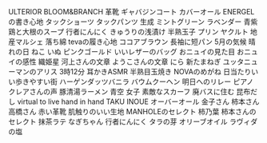 ULTERIOR
BLOOM&BRANCH
革靴
ギャバジンコート
カバーオール
ENERGELの書き心地
タックショーツ
タックパンツ
生成
ミントグリーン
ラベンダー
青紫
鶏と大根のスープ
行者にんにく
きゅうりの浅漬け
半熟玉子
プリン
ヤクルト
地産マルシェ
落ち綿
tevaの履き心地
ココアブラウン
長袖に短パン
5月の気候
晴れの日
ねこ
いぬ
ピンクゴールド
いいレザーのバッグ
おニュイの見た目
おニュイの感性
織姫星
河上さんの文章
ようこさんの文章
にら
新たまねぎ
ユッタニューマンのアリス
3時12分
耳かきASMR
半熟目玉焼き
NOVAのめがね
日当たりいい歩きやすい街
ハーゲンダッツバニラ
バウムクーヘン
明日へのリレー
ピアノ
クレアさんの声
豚清湯ラーメン
青空
女子
素敵なスカーフ
廃バスに住む
昆布だし
virtual to live
hand in hand
TAKU INOUE
オーバーオール
金子さん
柿本さん
高橋さん
赤い革靴
肌触りのいい生地
MANHOLEのセレクト
柿乃葉
柿本さんのセレクト
抹茶ラテ
なぎちゃん
行者にんにく
タラの芽
オリーブオイル
ラヴィダの塩

